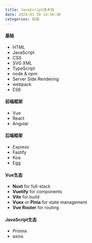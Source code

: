 ```yaml
---
title: JavaScript技术栈
date: 2024-01-30 14:56:46
categories: 前端
---
```


#### 基础
- HTML
- JavaScript
- CSS
- SVG XML
- TypeScript
- node & npm
- Server Side Rendering
- webpack
- ES6

#### 前端框架
- Vue
- React
- Angular

#### 后端框架
- Express
- Fastify
- Koa
- Egg

#### Vue生态
- **Nuxt** for full-stack
- **Vuetify** for components
- **Vite** for build
- **Vuex** or **Pinia** for state management
- **Vue Router** for routing

#### JavaScript生态
- Prisma
- axios